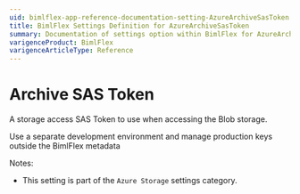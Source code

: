 ```yaml
---
uid: bimlflex-app-reference-documentation-setting-AzureArchiveSasToken
title: BimlFlex Settings Definition for AzureArchiveSasToken
summary: Documentation of settings option within BimlFlex for AzureArchiveSasToken
varigenceProduct: BimlFlex
varigenceArticleType: Reference
---
```


# Archive SAS Token

A storage access SAS Token to use when accessing the Blob storage.

Use a separate development environment and manage production keys outside the BimlFlex metadata

Notes:
* This setting is part of the `Azure Storage` settings category.
